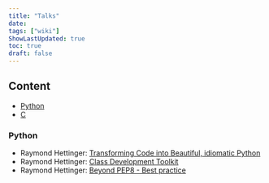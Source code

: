 ```yaml
---
title: "Talks"
date: 
tags: ["wiki"]
ShowLastUpdated: true
toc: true
draft: false
---
```



## Content

- [Python](#python)
- [C](#c)

### Python

- Raymond Hettinger: [Transforming Code into Beautiful, idiomatic Python](https://www.youtube.com/watch?v=OSGv2VnC0go)
- Raymond Hettinger: [Class Development Toolkit](https://www.youtube.com/watch?v=HTLu2DFOdTg)
- Raymond Hettinger: [Beyond PEP8 - Best practice](https://www.youtube.com/watch?v=wf-BqAjZb8M)
